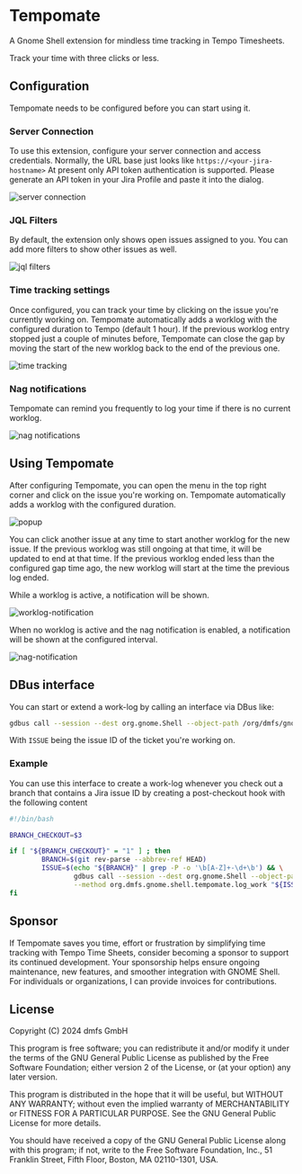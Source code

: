 # Tempomate

A Gnome Shell extension for mindless time tracking in Tempo Timesheets.

Track your time with three clicks or less.

## Configuration

Tempomate needs to be configured before you can start using it.

### Server Connection

To use this extension, configure your server connection and access credentials. Normally, the URL base just looks like
`https://<your-jira-hostname>`
At present only API token authentication
is supported. Please generate an API token in your Jira Profile and paste it into the dialog.

![server connection](https://github.com/dmfs/tempomate/blob/main/screenshots/server-connection.png?raw=true)

### JQL Filters

By default, the extension only shows open issues assigned to you. You can add more filters to show other issues as well.

![jql filters](https://github.com/dmfs/tempomate/blob/main/screenshots/jql-filters.png?raw=true)

### Time tracking settings

Once configured, you can track your time by clicking on the issue you're currently working on. Tempomate automatically
adds a worklog with the configured duration to Tempo (default 1 hour). If the previous worklog entry stopped just a
couple of minutes before, Tempomate can close the gap by moving the start of the new worklog back to the end of the
previous one.

![time tracking](https://github.com/dmfs/tempomate/blob/main/screenshots/time-tracking.png?raw=true)

### Nag notifications

Tempomate can remind you frequently to log your time if there is no current worklog.

![nag notifications](https://github.com/dmfs/tempomate/blob/main/screenshots/nag-notifications.png?raw=true)

## Using Tempomate

After configuring Tempomate, you can open the menu in the top right corner and click on the issue you're working on.
Tempomate automatically adds a worklog with the configured duration.

![popup](https://github.com/dmfs/tempomate/blob/main/screenshots/popup.png?raw=true)

You can click another issue at any time to start another worklog for the new issue. If the previous worklog was still
ongoing at that time, it will be updated to end at that time. If the previous worklog ended less than the configured gap
time ago, the new worklog will start at the time the previous log ended.

While a worklog is active, a notification will be shown.

![worklog-notification](https://github.com/dmfs/tempomate/blob/main/screenshots/worklog-notification.png?raw=true)

When no worklog is active and the nag notification is enabled, a notification will be shown at the configured interval.

![nag-notification](https://github.com/dmfs/tempomate/blob/main/screenshots/nag-notification.png?raw=true)

## DBus interface

You can start or extend a work-log by calling an interface via DBus like:

```bash
gdbus call --session --dest org.gnome.Shell --object-path /org/dmfs/gnome/shell/tempomate --method org.dmfs.gnome.shell.tempomate.log_work ISSUE
```

With `ISSUE` being the issue ID of the ticket you're working on.

### Example

You can use this interface to create a work-log whenever you check out a branch that contains a Jira issue ID by
creating a post-checkout hook with the following content

```bash
#!/bin/bash

BRANCH_CHECKOUT=$3

if [ "${BRANCH_CHECKOUT}" = "1" ] ; then
        BRANCH=$(git rev-parse --abbrev-ref HEAD)
        ISSUE=$(echo "${BRANCH}" | grep -P -o '\b[A-Z]+-\d+\b') && \
                gdbus call --session --dest org.gnome.Shell --object-path /org/dmfs/gnome/shell/tempomate \
                --method org.dmfs.gnome.shell.tempomate.log_work "${ISSUE}" > /dev/null || true
fi
```

## Sponsor

If Tempomate saves you time, effort or frustration by simplifying time tracking with Tempo Time Sheets, consider
becoming a sponsor to support its continued development. Your sponsorship helps ensure ongoing maintenance, 
new features, and smoother integration with GNOME Shell. For individuals or organizations, I can provide invoices
for contributions.

## License

Copyright (C) 2024 dmfs GmbH

This program is free software; you can redistribute it and/or modify it under the terms of the GNU General Public
License as published by the Free Software Foundation; either version 2 of the License, or (at your option) any later
version.

This program is distributed in the hope that it will be useful, but WITHOUT ANY WARRANTY; without even the implied
warranty of MERCHANTABILITY or FITNESS FOR A PARTICULAR PURPOSE. See the GNU General Public License for more details.

You should have received a copy of the GNU General Public License along with this program; if not, write to the Free
Software Foundation, Inc., 51 Franklin Street, Fifth Floor, Boston, MA 02110-1301, USA.


